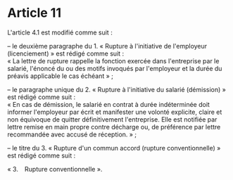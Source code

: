 # Article 11

L'article 4.1 est modifié comme suit : 

– le deuxième paragraphe du 1. « Rupture à l'initiative de l'employeur (licenciement) » est rédigé comme suit :   
« La lettre de rupture rappelle la fonction exercée dans l'entreprise par le salarié, l'énoncé du ou des motifs invoqués par l'employeur et la durée du préavis applicable le cas échéant » ; 

– le paragraphe unique du 2. « Rupture à l'initiative du salarié (démission) » est rédigé comme suit :   
« En cas de démission, le salarié en contrat à durée indéterminée doit informer l'employeur par écrit et manifester une volonté explicite, claire et non équivoque de quitter définitivement l'entreprise. Elle est notifiée par lettre remise en main propre contre décharge ou, de préférence par lettre recommandée avec accusé de réception. » ; 

– le titre du 3. « Rupture d'un commun accord (rupture conventionnelle) » est rédigé comme suit : 

« 3.   Rupture conventionnelle ».

